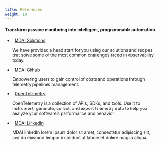 ```yaml
---
title: References
weight: 10
---
```


#### Transform passive monitoring into intelligent, programmable automation.

<ul>
  <li class="mdai-references"><a href="https://www.mydecisive.ai/" style="margin-left: 8px">MDAI Solutions</a></li>
  <p class="mdai-description-text">We have provided a head start for you using our solutions and recipes that solve some of the most common challenges faced in observability today.</p>

  <li class="mdai-references"><a href="https://github.com/DecisiveAI" style="margin-left: 8px">MDAI Github</a></li>
  <p class="mdai-description-text">Empowering users to gain control of costs and operations through telemetry pipelines management.</p>

  <li class="mdai-references"><a href="https://opentelemetry.io/" style="margin-left: 8px">OpenTelemetry</a></li>
  <p class="mdai-description-text">OpenTelemetry is a collection of APIs, SDKs, and tools. Use it to instrument, generate, collect, and export telemetry data to help you analyze your software’s performance and behavior.</p>

  <li class="mdai-references"><a href="https://www.linkedin.com/company/mydecisiveai/posts/?feedView=all" style="margin-left: 8px">MDAI LinkedIn</a></li>
  <p class="mdai-description-text">MDAI linkedIn lorem ipsum dolor sit amet, consectetur adipiscing elit, sed do eiusmod tempor incididunt ut labore et dolore magna aliqua.</p>
</ul>